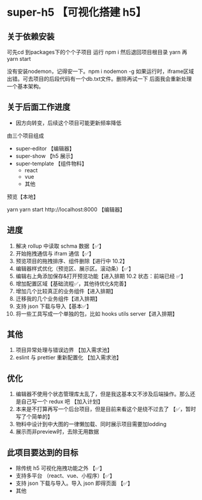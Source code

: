 # super-h5 【可视化搭建 h5】

## 关于依赖安装
可先cd 到packages下的个个子项目 运行 npm i
然后退回项目根目录 yarn
再yarn start

没有安装nodemon，记得安一下。npm i nodemon -g
如果运行时，iframe区域出错。可去项目的后段代码有一个db.txt文件。删除再试一下
后面我会重新处理一个基本架构。

## 关于后面工作进度
- 因方向转变，后续这个项目可能更新频率降低

由三个项目组成

- super-editor 【编辑器】
- super-show 【h5 展示】
- super-template 【组件物料】
  - react
  - vue
  - 其他

预览【本地】

yarn
yarn start
http://localhost:8000 【编辑器】

## 进度

1. 解决 rollup 中读取 schma 数据【✅】
2. 开始拖拽通信与 ifram 通信【✅】
3. 预览项目的拖拽排序、组件删除【进行中 10.2】
4. 编辑器样式优化（预览区、展示区。滚动条）【✅】
5. 编辑右上角添加保存&打开预览功能【进入排期 10.2 状态：前端已经 ✅】
6. 增加配置区域【基础流程✅，其他待优化&完善】
7. 增加几个比较真正的业务组件【进入排期】
8. 迁移我的几个业务组件【进入排期】
9. 支持 json 下载与导入【基本✅】
10. 将一些工具写成一个单独的包，比如 hooks utils server【进入排期】

## 其他

1. 项目异常处理与错误边界 【加入需求池】
2. eslint 与 prettier 重新配置化 【加入需求池】

## 优化

1. 编辑器不使用个状态管理库太乱了，但是我这基本又不涉及后端操作。那么还是自己写一个 redux 吧 【加入计划】
2. 本来是不打算再写一个后台项目，但是目前来看这个是绕不过去了 【✅，暂时写了个简单的】
3. 物料中设计到中大图的一律懒加载、同时展示项目需要加lodding
4. 展示而非preview时，去除无用数据
## 此项目要达到的目标

- 除传统 h5 可视化拖拽功能之外 【✅】
- 支持多平台 （react、vue、小程序）【✅】
- 支持 json 下载与导入。导入 json 即得页面 【✅】
- 其他
